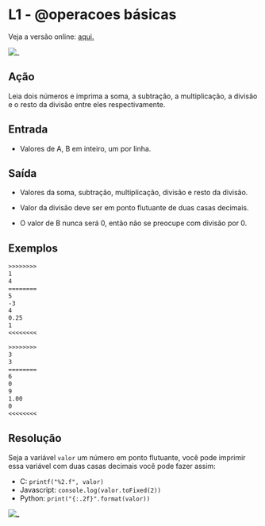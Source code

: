 # L1 - @operacoes básicas

Veja a versão online: [aqui.](https://github.com/qxcodefup/arcade/blob/master/base/operacoes/Readme.md)

![_](https://raw.githubusercontent.com/qxcodefup/arcade/master/base/operacoes/cover.jpg)

## Ação

Leia dois números e imprima a soma, a subtração, a multiplicação, a divisão e o resto da divisão entre eles respectivamente.

## Entrada

- Valores de A, B em inteiro, um por linha.

## Saída

- Valores da soma, subtração, multiplicação, divisão e resto da divisão.

- Valor da divisão deve ser em ponto flutuante de duas casas decimais.
- O valor de B nunca será 0, então não se preocupe com divisão por 0.

## Exemplos

``` txt
>>>>>>>>
1
4
========
5
-3
4
0.25
1
<<<<<<<<

>>>>>>>>
3
3
========
6
0
9
1.00
0
<<<<<<<<
```

## Resolução

Seja a variável `valor` um número em ponto flutuante, você pode imprimir essa variável com duas casas decimais você pode fazer assim:

- C: `printf("%2.f", valor)`
- Javascript: `console.log(valor.toFixed(2))`
- Python: `print("{:.2f}".format(valor))`



[![_](https://raw.githubusercontent.com/qxcodefup/arcade/master/base/operacoes/video.png)](https://youtu.be/XbjHzCULmEI)

